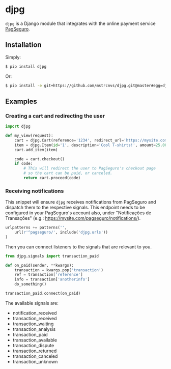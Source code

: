 # djpg

`djpg` is a Django module that integrates with the online payment service [PagSeguro](https://pagseguro.uol.com.br/).


## Installation

Simply:

```bash
$ pip install djpg
```
Or:

```bash
$ pip install -e git+https://github.com/mstrcnvs/djpg.git@master#egg=djpg
```


## Examples

### Creating a cart and redirecting the user

```python
import djpg

def my_view(request):
	cart = djpg.Cart(reference='1234', redirect_url='https://mysite.com/')
	item = djpg.Item(id='1', description='Cool T-shirts!', amount=25.00, quantity=2)
	cart.add_item(item)

	code = cart.checkout()
	if code:
		# This will redirect the user to PagSeguro's checkout page
		# so the cart can be paid, or canceled.
		return cart.proceed(code)
```

### Receiving notifications

This snippet will ensure `djpg` receives notifications from PagSeguro and dispatch them to the respective signals. This endpoint needs to be configured in your PagSeguro's account also, under "Notificações de Transações" (e.g.: https://mysite.com/pagseguro/notifications/).

```python
urlpatterns += patterns('',
	url(r'^pagseguro/', include('djpg.urls'))
)
```

Then you can connect listeners to the signals that are relevant to you.

```python
from djpg.signals import transaction_paid

def on_paid(sender, **kwargs):
	transaction = kwargs.pop('transaction')
	ref = transaction['reference']
	info = transaction['anotherinfo']
	do_something()

transaction_paid.connect(on_paid)
```

The available signals are:
- notification_received
- transaction_received
- transaction_waiting
- transaction_analysis
- transaction_paid
- transaction_available
- transaction_dispute
- transaction_returned
- transaction_canceled
- transaction_unknown
